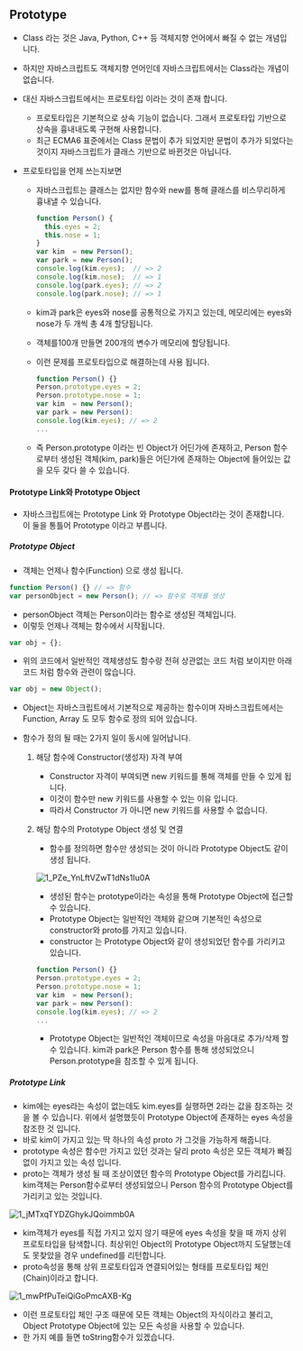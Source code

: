 ## Prototype

+ Class 라는 것은 Java, Python, C++ 등 객체지향 언어에서 빠질 수 없는 개념입니다. 

+ 하지만 자바스크립트도 객체지향 언어인데 자바스크립트에서는 Class라는 개념이 없습니다.

+ 대신 자바스크립트에서는 프로토타입 이라는 것이 존재 합니다.

  + 프로토타입은 기본적으로 상속 기능이 없습니다. 그래서 프로토타입 기반으로 상속을 흉내내도록 구현해 사용합니다.
  + 최근 ECMA6 표준에서는 Class 문법이 추가 되었지만 문법이 추가가 되었다는 것이지 자바스크립트가 클래스 기반으로 바뀐것은 아닙니다.

+ 프로토타입을 언제 쓰는지보면

  + 자바스크립트는 클래스는 없지만 함수와 new를 통해 클래스를 비스무리하게 흉내낼 수 있습니다.

    ```javascript
    function Person() {
      this.eyes = 2;
      this.nose = 1;
    }
    var kim  = new Person();
    var park = new Person();
    console.log(kim.eyes);  // => 2
    console.log(kim.nose);  // => 1
    console.log(park.eyes); // => 2
    console.log(park.nose); // => 1
    ```

  + kim과 park은 eyes와 nose를 공통적으로 가지고 있는데, 메모리에는 eyes와 nose가 두 개씩 총 4개 할당됩니다.

  + 객체를100개 만들면 200개의 변수가 메모리에 할당됩니다.

  + 이런 문제를 프로토타입으로 해결하는데 사용 됩니다.
  
    ```javascript
    function Person() {}
    Person.prototype.eyes = 2;
    Person.prototype.nose = 1;
    var kim  = new Person();
    var park = new Person():
    console.log(kim.eyes); // => 2
    ...
    ```
  
  + 즉 Person.prototype 이라는 빈 Object가 어딘가에 존재하고, Person 함수로부터 생성된 객체(kim, park)들은 어딘가에 존재하는 Object에 들어있는 값을 모두 갖다 쓸 수 있습니다.

#### Prototype Link와 Prototype Object

+ 자바스크립트에는 Prototype Link 와 Prototype Object라는 것이 존재합니다. 이 둘을 통틀어 Prototype 이라고 부릅니다.

##### Prototype Object

+ 객체는 언제나 함수(Function) 으로 생성 됩니다.

```javascript
function Person() {} // => 함수
var personObject = new Person(); // => 함수로 객체를 생성
```

+ personObject 객체는 Person이라는 함수로 생성된 객체입니다. 
+ 이렇듯 언제나 객체는 함수에서 시작됩니다.

```javascript
var obj = {};
```

+ 위의  코드에서 일반적인 객체생성도 함수랑 전혀 상관없는 코드 처럼 보이지만 아래 코드 처럼 함수와 관련이 많습니다.

```javascript
var obj = new Object();
```

+ Object는 자바스크립트에서 기본적으로 제공하는 함수이며 자바스크립트에서는 Function, Array 도 모두 함수로 정의 되어 있습니다.

+ 함수가 정의 될 때는 2가지 일이 동시에 일어납니다.

  1. 해당 함수에 Constructor(생성자) 자격 부여

     + Constructor 자격이  부여되면 new 키워드를 통해 객체를 만들 수 있게 됩니다.
     + 이것이 함수만 new 키워드를 사용할 수 있는 이유 입니다.
     + 따라서 Constructor 가 아니면 new 키워드를 사용할 수 없습니다.

  2. 해당 함수의 Prototype Object 생성 및 연결

     + 함수를 정의하면 함수만 생성되는 것이 아니라 Prototype Object도 같이 생성 됩니다.

     ![1_PZe_YnLftVZwT1dNs1Iu0A](https://user-images.githubusercontent.com/67888402/145132459-67833f37-3ee5-40a4-a3c9-75b92a59b575.png)

     + 생성된 함수는 prototype이라는 속성을 통해 Prototype Object에 접근할 수 있습니다.
     + Prototype Object는 일반적인 객체와 같으며 기본적인 속성으로 constructor와 proto를 가지고 있습니다.
     + constructor 는 Prototype Object와 같이 생성되었던 함수를 가리키고 있습니다.

     ```javascript
     function Person() {}
     Person.prototype.eyes = 2;
     Person.prototype.nose = 1;
     var kim  = new Person();
     var park = new Person():
     console.log(kim.eyes); // => 2
     ...
     ```

     + Prototype Object는 일반적인 객체이므로 속성을 마음대로 추가/삭제 할 수 있습니다. kim과 park은 Person 함수를 통해 생성되었으니 Person.prototype을 참조할 수 있게 됩니다.

##### Prototype Link

+ kim에는 eyes라는 속성이 없는데도 kim.eyes를 실행하면 2라는 값을 참조하는 것을 볼 수 있습니다. 위에서 설명했듯이 Prototype Object에 존재하는 eyes 속성을 참조한 것 입니다.
+ 바로 kim이 가지고 있는 딱 하나의 속성 proto 가 그것을 가능하게 해줍니다.
+ prototype 속성은 함수만 가지고 있던 것과는 달리 proto 속성은 모든 객체가 빠짐 없이 가지고 있는 속성 입니다.
+ proto는 객체가 생성 될 때 조상이였던 함수의 Prototype Object를 가리킵니다.  kim객체는 Person함수로부터 생성되었으니 Person 함수의 Prototype Object를 가리키고 있는 것입니다.

![1_jMTxqTYDZGhykJQoimmb0A](https://user-images.githubusercontent.com/67888402/145138231-07a23ac8-1c8d-4f96-81bf-2ffa11763f5f.png)

+ kim객체가 eyes를 직접 가지고 있지 않기 때문에 eyes 속성을 찾을 때 까지 상위 프로토타입을 탐색합니다. 최상위인 Object의 Prototype Object까지 도달했는데도 못찾았을 경우 undefined를 리턴합니다.
+ proto속성을 통해 상위 프로토타입과 연결되어있는 형태를 프로토타입 체인(Chain)이라고 합니다.

![1_mwPfPuTeiQiGoPmcAXB-Kg](https://user-images.githubusercontent.com/67888402/145138484-ab23758a-04b6-423f-ba6b-ec646e1097b1.png)

+ 이런 프로토타입 체인 구조 때문에 모든 객체는 Object의 자식이라고 불리고, Object Prototype Object에 있는 모든 속성을 사용할 수 있습니다. 
+ 한 가지 예를 들면 toString함수가 있겠습니다.